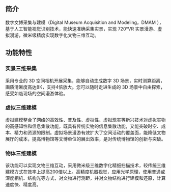 ## 简介

数字文博采集与建模（Digital Museum Acquisition and Modeling，DMAM ），基于人工智能视觉识别技术，能快速准确采集实景，实现 720°VR 实景漫游、虚拟漫游，微米级精度实现数字化文物三维互动。

## 功能特性

### 实景三维采集

采用专业的 3D 空间相机开展采集，能够自动生成数字 3D 场景，实时测算距离，画质清晰度高达8K，支持4倍放大。您可以随时走进生成的 3D 场景中自由探索，感受如临现场的空间漫游体验。

### 虚拟三维建模

虚拟建模整合了网络的高效性、普及性、虚拟性、虚拟现实等新兴技术对虚拟实物的高感知性和信息集散功能，既具有传统实物的信息集散功能，又能突破时空、成本、精力和资源的限制。虚拟场景漫游有效扩大了空间活动的覆盖面，能降低文物展厅的成本，提高博物馆等文博单位的展出效率，是对传统博物馆的创新与突破。

### 物体三维建模

该功能可以实现文物三维互动，采用微米级三维数字化精细扫描技术，较传统三维建模方式在效率上提高200倍以上。高精度机器视觉，应用光学原理，使用普通或深度相机、结构光等方式，对文物进行测距，并对文物结构进行建模和还原，计算速度快、精度高。
